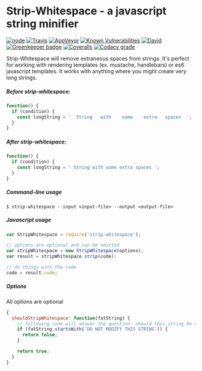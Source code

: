 # Strip-Whitespace - a javascript string minifier

[![node](https://img.shields.io/node/v/strip-whitespace.svg)](https://www.npmjs.com/package/strip-whitespace)
[![Travis](https://img.shields.io/travis/markis/strip-whitespace.svg)](https://travis-ci.org/markis/strip-whitespace)
[![AppVeyor](https://img.shields.io/appveyor/ci/markis/strip-whitespace.svg)](https://ci.appveyor.com/project/markis/strip-whitespace)
[![Known Vulnerabilities](https://snyk.io/test/github/markis/strip-whitespace/badge.svg)](https://snyk.io/test/github/markis/strip-whitespace)
[![David](https://img.shields.io/david/markis/strip-whitespace.svg)](https://david-dm.org/markis/strip-whitespace)
[![Greenkeeper badge](https://badges.greenkeeper.io/markis/strip-whitespace.svg)](https://greenkeeper.io/)
[![Coveralls](https://img.shields.io/coveralls/markis/strip-whitespace.svg)](https://coveralls.io/github/markis/strip-whitespace)
[![Codacy grade](https://img.shields.io/codacy/grade/bf76c91f230243129f7c1304b1681a45.svg)](https://www.codacy.com/app/markis/strip-whitespace)

Strip-Whitespace will remove extraneous spaces from strings. It's perfect for working with rendering templates (ex. mustache, handlebars) or es6 javascript templates. It works with anything where you might create very long strings.

##### Before strip-whitespace:
``` javascript
function() {
  if (condition) {
    const longString = '  String   with    some    extra   spaces  ';
  }
}
```

##### After strip-whitespace:
``` javascript
function() {
  if (condition) {
    const longString = ' String with some extra spaces ';
  }
}
```

##### Command-line usage
``` shell
$ strip-whitespace --input <input-file> --output <output-file>
```

##### Javascript usage
``` javascript
var StripWhitespace = require('strip-whitespace');

// options are optional and can be omitted
var stripWhitespace = new StripWhitespace(options);
var result = stripWhitespace.strip(code);

// do things with the code
code = result.code;
```

##### Options

All options are optional

``` javascript
{
  shouldStripWhitespace: function(fatString) {
    // following code will answer the question: should this string be stripped of whitespace?
    if (fatString.startsWith('DO NOT MODIFY THIS STRING')) {
      return false;
    }

    return true;
  }
}
```
